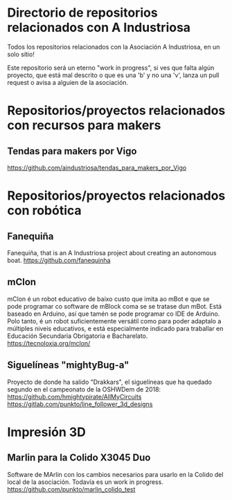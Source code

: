 # Directorio de repositorios relacionados con A Industriosa

Todos los repositorios relacionados con la Asociación A Industriosa, en un solo sitio!

Este repositorio será un eterno "work in progress", si ves que falta algún proyecto, que está mal descrito o que es una 'b' y no una 'v', lanza un pull request o avisa a alguien de la asociación.

# Repositorios/proyectos relacionados con recursos para makers
## Tendas para makers por Vigo
https://github.com/aindustriosa/tendas_para_makers_por_Vigo

# Repositorios/proyectos relacionados con robótica
## Fanequiña
Fanequiña, that is an A Industriosa project about creating an autonomous boat.
https://github.com/fanequinha
## mClon
mClon é un robot educativo de baixo custo que imita ao mBot e que se pode programar co software de mBlock coma se se tratase dun mBot. Está baseado en Arduino, así que tamén se pode programar co IDE de Arduino. Polo tanto, é un robot suficientemente versátil como para poder adaptalo a múltiples niveis educativos, e está especialmente indicado para traballar en Educación Secundaria Obrigatoria e Bacharelato.
https://tecnoloxia.org/mclon/
## Siguelíneas "mightyBug-a"
Proyecto de donde ha salido "Drakkars", el siguelíneas que ha quedado segundo en el campeonato de la OSHWDem de 2018:
https://github.com/hmightypirate/AllMyCircuits
https://gitlab.com/punkto/line_follower_3d_designs

# Impresión 3D
## Marlin para la Colido X3045 Duo
Software de MArlin con los cambios necesarios para usarlo en la Colido del local de la asociación. Todavía es un work in progress.
https://github.com/punkto/marlin_colido_test
